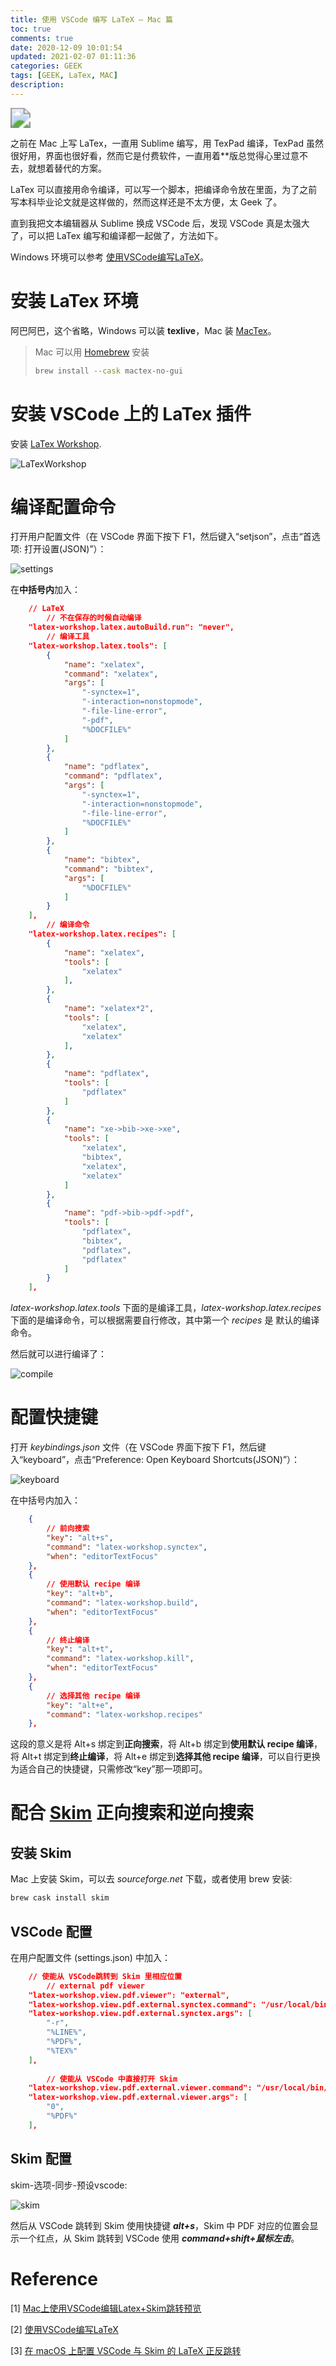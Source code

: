 ```yaml
---
title: 使用 VSCode 编写 LaTeX — Mac 篇
toc: true
comments: true
date: 2020-12-09 10:01:54
updated: 2021-02-07 01:11:36
categories: GEEK
tags: [GEEK, LaTex, MAC]
description:
---
```


<img src="https://pic.zhouyuqian.com/img/20210727195217.png" class="full-image" style="zoom:200%;" />

之前在 Mac 上写 LaTex，一直用 Sublime 编写，用 TexPad 编译，TexPad 虽然很好用，界面也很好看，然而它是付费软件，一直用着\*\*版总觉得心里过意不去，就想着替代的方案。

LaTex 可以直接用命令编译，可以写一个脚本，把编译命令放在里面，为了之前写本科毕业论文就是这样做的，然而这样还是不太方便，太 Geek 了。

直到我把文本编辑器从 Sublime 换成 VSCode 后，发现 VSCode 真是太强大了，可以把 LaTex 编写和编译都一起做了，方法如下。

<!--more-->

Windows 环境可以参考 [使用VSCode编写LaTeX](https://zhuanlan.zhihu.com/p/38178015)。

# 安装 LaTex 环境

阿巴阿巴，这个省略，Windows 可以装 **texlive**，Mac 装 [MacTex](https://www.tug.org/mactex/)。

> Mac 可以用 [Homebrew](https://brew.sh/) 安装
>
> ~~~bash
> brew install --cask mactex-no-gui
> ~~~

# 安装 VSCode 上的 LaTex  插件

安装 [LaTex Workshop](https://marketplace.visualstudio.com/items?itemName=James-Yu.latex-workshop).

![LaTexWorkshop](https://pic.zhouyuqian.com/img/20210727195158.png)

# 编译配置命令

打开用户配置文件（在 VSCode 界面下按下 F1，然后键入“setjson”，点击“首选项: 打开设置(JSON)”）：

![settings](https://pic.zhouyuqian.com/img/20210727195159.png)

在**中括号内**加入：

~~~json
    // LaTeX
		// 不在保存的时候自动编译
    "latex-workshop.latex.autoBuild.run": "never",
		// 编译工具
    "latex-workshop.latex.tools": [
        {
            "name": "xelatex",
            "command": "xelatex",
            "args": [
                "-synctex=1",
                "-interaction=nonstopmode",
                "-file-line-error",
                "-pdf",
                "%DOCFILE%"
            ]
        },
        {
            "name": "pdflatex",
            "command": "pdflatex",
            "args": [
                "-synctex=1",
                "-interaction=nonstopmode",
                "-file-line-error",
                "%DOCFILE%"
            ]
        },
        {
            "name": "bibtex",
            "command": "bibtex",
            "args": [
                "%DOCFILE%"
            ]
        }
    ],
		// 编译命令
    "latex-workshop.latex.recipes": [
        {
            "name": "xelatex",
            "tools": [
                "xelatex"
            ],
        },
        {
            "name": "xelatex*2",
            "tools": [
                "xelatex",
                "xelatex"
            ],
        },
        {
            "name": "pdflatex",
            "tools": [
                "pdflatex"
            ]
        },
        {
            "name": "xe->bib->xe->xe",
            "tools": [
                "xelatex",
                "bibtex",
                "xelatex",
                "xelatex"
            ]
        },
        {
            "name": "pdf->bib->pdf->pdf",
            "tools": [
                "pdflatex",
                "bibtex",
                "pdflatex",
                "pdflatex"
            ]
        }
    ],
~~~

*latex-workshop.latex.tools* 下面的是编译工具，*latex-workshop.latex.recipes* 下面的是编译命令，可以根据需要自行修改，其中第一个 *recipes* 是 默认的编译命令。

然后就可以进行编译了：

![compile](https://pic.zhouyuqian.com/img/20210727195200.png)

# 配置快捷键

打开 *keybindings.json* 文件（在 VSCode 界面下按下 F1，然后键入“keyboard”，点击“Preference: Open Keyboard Shortcuts(JSON)”）：

![keyboard](https://pic.zhouyuqian.com/img/20210727195201.png)

在中括号内加入：

~~~json
    {
        // 前向搜索
        "key": "alt+s",
        "command": "latex-workshop.synctex",
        "when": "editorTextFocus"
    },
    {
        // 使用默认 recipe 编译
        "key": "alt+b",
        "command": "latex-workshop.build",
        "when": "editorTextFocus"
    },
    {
        // 终止编译
        "key": "alt+t",
        "command": "latex-workshop.kill",
        "when": "editorTextFocus"
    },
    {
        // 选择其他 recipe 编译
        "key": "alt+e",
        "command": "latex-workshop.recipes"
    },
~~~

这段的意义是将 Alt+s 绑定到**正向搜索**，将 Alt+b 绑定到**使用默认 recipe 编译**，将 Alt+t 绑定到**终止编译**，将 Alt+e 绑定到**选择其他 recipe 编译**，可以自行更换为适合自己的快捷键，只需修改“key”那一项即可。

# 配合 [Skim](https://skim-app.sourceforge.io/) 正向搜索和逆向搜索

## 安装 Skim

Mac 上安装 Skim，可以去 *sourceforge.net* 下载，或者使用 brew 安装:

~~~bash
brew cask install skim
~~~

## VSCode 配置

在用户配置文件 (settings.json) 中加入：

~~~json
    // 使能从 VSCode跳转到 Skim 里相应位置
		// external pdf viewer
    "latex-workshop.view.pdf.viewer": "external",
    "latex-workshop.view.pdf.external.synctex.command": "/usr/local/bin/displayline",
    "latex-workshop.view.pdf.external.synctex.args": [
        "-r",
        "%LINE%",
        "%PDF%",
        "%TEX%"
    ],
		
		// 使能从 VSCode 中直接打开 Skim
    "latex-workshop.view.pdf.external.viewer.command": "/usr/local/bin/displayline",
    "latex-workshop.view.pdf.external.viewer.args": [
        "0",
        "%PDF%"
    ],
~~~

## Skim 配置

skim-选项-同步-预设vscode:

![skim](https://pic.zhouyuqian.com/img/20210727195202.png)

然后从 VSCode 跳转到 Skim 使用快捷键 ***alt+s***，Skim 中 PDF 对应的位置会显示一个红点，从 Skim 跳转到 VSCode 使用 ***command+shift+鼠标左击***。

# Reference

[1] [Mac上使用VSCode编辑Latex+Skim跳转预览](https://blog.csdn.net/weixin_38842968/article/details/89922030)

[2] [使用VSCode编写LaTeX](https://zhuanlan.zhihu.com/p/38178015)

[3] [在 macOS 上配置 VSCode 与 Skim 的 LaTeX 正反跳转](https://liam.page/2018/04/24/Working-with-VSCode-on-macOS-configuration-LaTeX-workshop-and-Skim/)